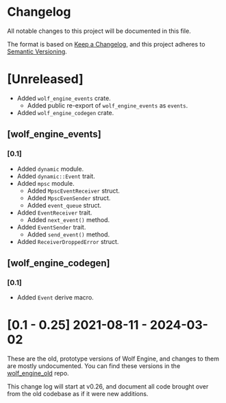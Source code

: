 # Changelog

All notable changes to this project will be documented in this file.

The format is based on [Keep a Changelog](https://keepachangelog.com/en/1.1.0/),
and this project adheres to [Semantic Versioning](https://semver.org/spec/v2.0.0.html).

# [Unreleased]

- Added `wolf_engine_events` crate.
  - Added public re-export of `wolf_engine_events` as `events`.
- Added `wolf_engine_codegen` crate.

## [wolf_engine_events]

### [0.1]

- Added `dynamic` module.
- Added `dynamic::Event` trait.
- Added `mpsc` module.
  - Added `MpscEventReceiver` struct.
  - Added `MpscEvenSender` struct. 
  - Added `event_queue` struct.
- Added `EventReceiver` trait.
  - Added `next_event()` method.
- Added `EventSender` trait.
  - Added `send_event()` method.
- Added `ReceiverDroppedError` struct.

## [wolf_engine_codegen]

### [0.1]

- Added `Event` derive macro.

# [0.1 - 0.25] 2021-08-11 - 2024-03-02

These are the old, prototype versions of Wolf Engine, and changes to them
are mostly undocumented.  You can find these versions in the
[wolf_engine_old](https://github.com/AlexiWolf/wolf_engine_old) repo.

This change log will start at v0.26, and document all code brought over from
the old codebase as if it were new additions.
